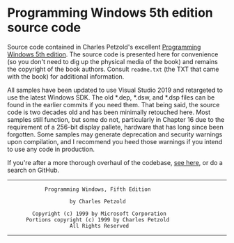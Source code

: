 # Programming Windows 5th edition source code

Source code contained in Charles Petzold's excellent [Programming Windows 5th edition](http://www.charlespetzold.com/pw5/). The source code is presented here for convenience (so you don't need to dig up the physical media of the book) and remains the copyright of the book authors. Consult `readme.txt` (the TXT that came with the book) for additional information.

All samples have been updated to use Visual Studio 2019 and retargeted to use the latest Windows SDK. The old *.dep, *.dsw, and *.dsp files can be found in the earlier commits if you need them. That being said, the source code is two decades old and has been minimally retouched here. Most samples still function, but some do not, particularly in Chapter 16 due to the requirement of a 256-bit display pallete, hardware that has long since been forgotten. Some samples may generate deprecation and security warnings upon compilation, and I recommend you heed those warnings if you intend to use any code in production.

If you're after a more thorough overhaul of the codebase, [see here](https://github.com/recombinant/petzold-pw5e), or do a search on GitHub.

__________________________________________________________________

                Programming Windows, Fifth Edition

                        by Charles Petzold

            Copyright (c) 1999 by Microsoft Corporation
          Portions copyright (c) 1999 by Charles Petzold
                        All Rights Reserved
___________________________________________________________________
